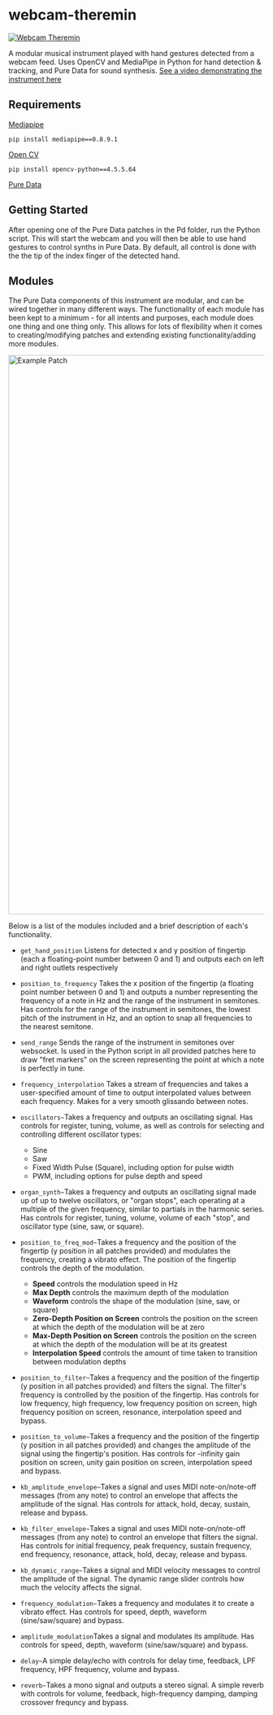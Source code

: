 # webcam-theremin

[![Webcam Theremin](https://user-images.githubusercontent.com/85010533/164991828-26b56f90-a01a-4da9-9cc2-0cf157ded159.gif)](URL "https://youtu.be/lhVT2A8Nzn8")

A modular musical instrument played with hand gestures detected from a webcam feed. Uses OpenCV and MediaPipe in Python for hand detection &amp; tracking, and Pure Data for sound synthesis. [See a video demonstrating the instrument here](https://youtu.be/lhVT2A8Nzn8)

## Requirements
[Mediapipe](https://google.github.io/mediapipe/getting_started/python.html)
```
pip install mediapipe==0.8.9.1
```

[Open CV](https://github.com/opencv/opencv/wiki)
```
pip install opencv-python==4.5.5.64
```

[Pure Data](https://puredata.info/downloads/pure-data)

## Getting Started
After opening one of the Pure Data patches in the Pd folder, run the Python script. This will start the webcam and you will then be able to use hand gestures to control synths in Pure Data. By default, all control is done with the the tip of the index finger of the detected hand.

## Modules
The Pure Data components of this instrument are modular, and can be wired together in many different ways. The functionality of each module has been kept to a minimum - for all intents and purposes, each module does one thing and one thing only. This allows for lots of flexibility when it comes to creating/modifying patches and extending existing functionality/adding more modules.

<img width="1100" alt="Example Patch" src="https://user-images.githubusercontent.com/85010533/164815483-94576335-e1e7-454e-9477-c8f1f3b7676f.png">

Below is a list of the modules included and a brief description of each's functionality.

- ```get_hand_position``` Listens for detected x and y position of fingertip (each a floating-point number between 0 and 1) and outputs each on left and right outlets respectively

- ```position_to_frequency``` Takes the x position of the fingertip (a floating point number between 0 and 1) and outputs a number representing the frequency of a note in Hz and the range of the instrument in semitones. Has controls for the range of the instrument in semitones, the lowest pitch of the instrument in Hz, and an option to snap all frequencies to the nearest semitone.
- ```send_range``` Sends the range of the instrument in semitones over websocket. Is used in the Python script in all provided patches here to draw "fret markers" on the screen representing the point at which a note is perfectly in tune.
- ```frequency_interpolation``` Takes a stream of frequencies and takes a user-specified amount of time to output interpolated values between each frequency. Makes for a very smooth glissando between notes.
- ```oscillators~```Takes a frequency and outputs an oscillating signal. Has controls for register, tuning, volume, as well as controls for selecting and controlling different oscillator types:
    - Sine
    - Saw
    - Fixed Width Pulse (Square), including option for pulse width
    - PWM, including options for pulse depth and speed
- ```organ_synth~```Takes a frequency and outputs an oscillating signal made up of up to twelve oscillators, or "organ stops", each operating at a multiple of the given frequency, similar to partials in the harmonic series. Has controls for register, tuning, volume, volume of each "stop", and oscillator type (sine, saw, or square).
- ```position_to_freq_mod~```Takes a frequency and the position of the fingertip (y position in all patches provided) and modulates the frequency, creating a vibrato effect. The position of the fingertip controls the depth of the modulation.
    - **Speed** controls the modulation speed in Hz
    - **Max Depth** controls the maximum depth of the modulation
    - **Waveform** controls the shape of the modulation (sine, saw, or square)
    - **Zero-Depth Position on Screen** controls the position on the screen at which the depth of the modulation will be at zero
    - **Max-Depth Position on Screen** controls the position on the screen at which the depth of the modulation will be at its greatest
    - **Interpolation Speed** controls the amount of time taken to transition between modulation depths
- ```position_to_filter~```Takes a frequency and the position of the fingertip (y position in all patches provided) and filters the signal. The filter's frequency is controlled by the position of the fingertip. Has controls for low frequency, high frequency, low frequency position on screen, high frequency position on screen, resonance, interpolation speed and bypass.
- ```position_to_volume~```Takes a frequency and the position of the fingertip (y position in all patches provided) and changes the amplitude of the signal using the fingertip's position. Has controls for -infinity gain position on screen, unity gain position on screen, interpolation speed and bypass.
- ```kb_amplitude_envelope~```Takes a signal and uses MIDI note-on/note-off messages (from any note) to control an envelope that affects the amplitude of the signal. Has controls for attack, hold, decay, sustain, release and bypass.
- ```kb_filter_envelope~```Takes a signal and uses MIDI note-on/note-off messages (from any note) to control an envelope that filters the signal. Has controls for initial frequency, peak frequency, sustain frequency, end frequency, resonance, attack, hold, decay, release and bypass.
- ```kb_dynamic_range~```Takes a signal and MIDI velocity messages to control the amplitude of the signal. The dynamic range slider controls how much the velocity affects the signal.
- ```frequency_modulation~```Takes a frequency and modulates it to create a vibrato effect. Has controls for speed, depth, waveform (sine/saw/square) and bypass.
- ```amplitude_modulation```Takes a signal and modulates its amplitude.  Has controls for speed, depth, waveform (sine/saw/square) and bypass.
- ```delay~```A simple delay/echo with controls for delay time, feedback, LPF frequency, HPF frequency, volume and bypass.
- ```reverb~```Takes a mono signal and outputs a stereo signal. A simple reverb with controls for volume, feedback, high-frequency damping, damping crossover frequncy and bypass.
